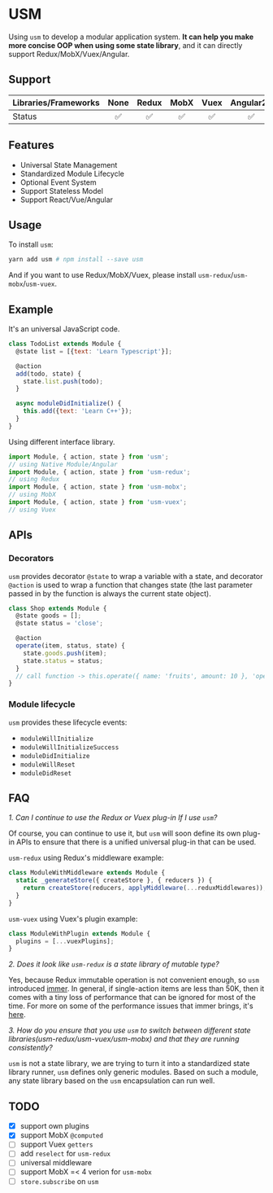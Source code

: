 # USM

Using `usm` to develop a modular application system. **It can help you make more concise OOP when using some state library**, and it can directly support Redux/MobX/Vuex/Angular.

## Support

| Libraries/Frameworks   | None  | Redux  | MobX    | Vuex    | Angular2+ |
| :--------------------- | :---: | :----: | :-----: | :-----: | :-------: |
| Status                 | ✅    | ✅     | ✅     | ✅      | ✅        |

## Features

- Universal State Management
- Standardized Module Lifecycle
- Optional Event System
- Support Stateless Model
- Support React/Vue/Angular

## Usage

To install `usm`:

```bash
yarn add usm # npm install --save usm
```

And if you want to use Redux/MobX/Vuex, please install `usm-redux`/`usm-mobx`/`usm-vuex`.

## Example

It's an universal JavaScript code.
```js
class TodoList extends Module {
  @state list = [{text: 'Learn Typescript'}];

  @action
  add(todo, state) {
    state.list.push(todo);
  }

  async moduleDidInitialize() {
    this.add({text: 'Learn C++'});
  }
}
```

Using different interface library.
```js
import Module, { action, state } from 'usm';
// using Native Module/Angular
import Module, { action, state } from 'usm-redux';
// using Redux
import Module, { action, state } from 'usm-mobx';
// using MobX
import Module, { action, state } from 'usm-vuex';
// using Vuex
```

## APIs

### Decorators

`usm` provides decorator `@state` to wrap a variable with a state, and decorator `@action` is used to wrap a function that changes state (the last parameter passed in by the function is always the current state object).

```js
class Shop extends Module {
  @state goods = [];
  @state status = 'close';

  @action
  operate(item, status, state) {
    state.goods.push(item);
    state.status = status;
  }
  // call function -> this.operate({ name: 'fruits', amount: 10 }, 'open');
}
```

### Module lifecycle

`usm` provides these lifecycle events:

- `moduleWillInitialize`
- `moduleWillInitializeSuccess`
- `moduleDidInitialize`
- `moduleWillReset`
- `moduleDidReset`

## FAQ

*1. Can I continue to use the Redux or Vuex plug-in If I use `usm`?*

Of course, you can continue to use it, but `usm` will soon define its own plug-in APIs to ensure that there is a unified universal plug-in that can be used.

`usm-redux` using Redux's middleware example:

```js
class ModuleWithMiddleware extends Module {
  static _generateStore({ createStore }, { reducers }) {
    return createStore(reducers, applyMiddleware(...reduxMiddlewares));
  }
}
```

`usm-vuex` using Vuex's plugin example:

```js
class ModuleWithPlugin extends Module {
  plugins = [...vuexPlugins];
}
```

*2. Does it look like `usm-redux` is a state library of mutable type?*

Yes, because Redux immutable operation is not convenient enough, so `usm` introduced [immer](https://github.com/mweststrate/immer). In general, if single-action items are less than 50K, then it comes with a tiny loss of performance that can be ignored for most of the time. For more on some of the performance issues that immer brings, it's [here](https://github.com/mweststrate/immer#performance).

*3. How do you ensure that you use `usm` to switch between different state libraries(usm-redux/usm-vuex/usm-mobx) and that they are running consistently?*

`usm` is not a state library, we are trying to turn it into a standardized state library runner, `usm` defines only generic modules. Based on such a module, any state library based on the `usm` encapsulation can run well.

## TODO

- [x] support own plugins
- [x] support MobX `@computed`
- [ ] support Vuex `getters`
- [ ] add `reselect` for `usm-redux`
- [ ] universal middleware
- [ ] support MobX =< 4 verion for `usm-mobx`
- [ ] `store.subscribe` on `usm`
